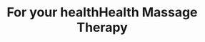 ---
title: "For your healthHealth Massage Therapy"
url: /waterdown/for-your-healthhealth-massage-therapy/
shop: massage
---